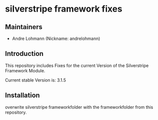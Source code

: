 # silverstripe framework fixes

## Maintainers

 * Andre Lohmann (Nickname: andrelohmann)
  <lohmann dot andre at googlemail dot com>

## Introduction

This repository includes Fixes for the current Version of the Silverstripe Framework Module.

Current stable Version is: 3.1.5 

## Installation

overwrite silverstripe frameworkfolder with the frameworkfolder from this repository.